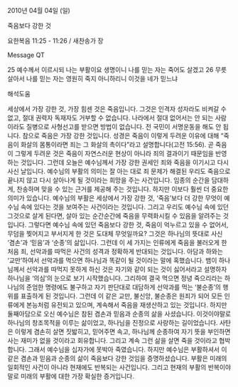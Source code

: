 2010년 04월 04일 (일)

죽음보다 강한 것



요한복음 11:25 - 11:26 / 새찬송가  장


Message QT


25 예수께서 이르시되 나는 부활이요 생명이니 나를 믿는 자는 죽어도 살겠고  26 무릇 살아서 나를 믿는 자는 영원히 죽지 아니하리니 이것을 네가 믿느냐

해석도움





세상에서 가장 강한 것, 가장 힘센 것은 죽음입니다. 그것은 인격자 성자라도 비켜갈 수 없고, 절대 권력자 독재자도 거부할 수 없습니다. 나라에서 절대 없어서는 안 되는 사람이라도 질병으로 사형선고를 받으면 방법이 없습니다. 전 국민이 서명운동을 해도 안 됩니다. 참으로 죽음은 가장 강한 것입니다. 성경은 죽음이 이렇게 두려운 이유에 대해 “죽음이 화살의 몸통이라면 죄는 그 화살의 촉이다”라고 설명합니다(고전 15:56). 곧 죽음이 그렇게 두려운 것은 죽음이 자연스러운 현상이 아니라 죄의 결과이기 때문임을 반영하는 것입니다.
그런데 오늘은 예수님께서 가장 강한 권세인 죄와 죽음을 이기시고 다시 사신 날입니다. 
예수님의 부활의 의미는 잘 아는 대로 죄 문제가 해결된 우리도 죽음으로 끝나지 않고 다시 살아나게 될 것이라는 희망을 주는 사건입니다. 임종의 순간을 담대하게, 찬송하며 맞을 수 있는 근거를 제공해 주는 것입니다. 하지만 이보다 훨씬 더 중요한 의미가 있습니다. 예수님의 부활은 세상에서 가장 강한 것, ‘죽음’보다 더 강한 무엇이 예수님 속에 있다는 것을 보여주는 사건이라는 것입니다. 그리고 우리도 예수님 속에 있던 그것으로 살게 된다면, 살아 있는 순간순간에 죽음을 무력화시킬 수 있음을 알려주는 것입니다. 
그렇다면 예수님 속에 있던 죽음보다 강한 것, 죽음이 억누르고 있을 수 없어서, 무덤을 찢어지고 부서지게 한 것은 도대체 무엇일까요? 
그것은 하나님의 뜻대로 사신 ‘겸손’과 ‘믿음’과 ‘순종’의 삶입니다. 그런데 이 세 가지는 인류에게 죽음을 불러오게 한 처음 죄, 선악과를 따먹은 사건의 성격과 정확하게 반대되는 것입니다.
아담과 하와는 ‘교만’하여서 선악과를 먹으면 하나님과 똑같이 될 것이라는 말에 혹했습니다. 뱀이 하나님께서 선악과를 따먹지 못하게 하신 것은 자기와 같이 되는 것이 싫어서라고 설명하자 하나님을 ‘의심’의 눈으로 보기 시작했습니다. 그리하여 결국 먹으면 정녕 죽으리라는 하나님의 준엄한 명령에도 불구하고 자기 판단대로 대담하게 선악과를 먹는 ‘불순종’의 행위를 표출하게 된 것입니다. 그런데 이 같은 교만, 불신앙, 불순종은 원죄가 되어 모든 인류에게 본능처럼 유전되고 있으며, 계속해서 죽음을 재생산하고 있는 것입니다.
하지만 둘째아담으로 오신 예수님은 참된 겸손과 믿음과 순종의 삶을 사셨습니다. 이것이야말로 하나님의 창조목적을 이루는 삶이었고, 하나님을 진정으로 사랑하는 길이었습니다. 
사탄은 이렇게 겸손히 살면 짓밟히고, 믿어주면 속고, 하나님께 순종하여 자기 뜻을 부인하면 사는 재미가 없을 것이라고 회유합니다. 그리고 계속 그런 삶을 살면 죽을 것이라고 협박합니다. 그래서 예수님을 십자가에 못박아 죽였습니다. 
하지만 예수님은 부활하셔서 이 같은 겸손과 믿음과 순종의 삶이 죽음보다 강한 것임을 증명하셨습니다. 부활은 미래의 일회적인 사건이 아니라 현재에도 반복되는 사건입니다. 그리고 현재의 부활의 반복이야말로 미래의 부활에 대한 가장 확실한 증거입니다.